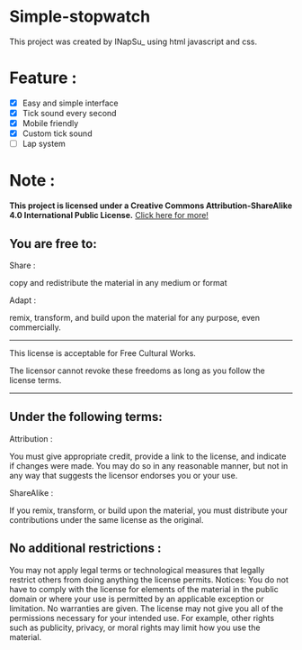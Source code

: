 # Simple-stopwatch
This project was created by INapSu_ using html javascript and css.

# Feature : 

- [x] Easy and simple interface
- [x] Tick ​​sound every second
- [x] Mobile friendly
- [x] Custom tick sound
- [ ] Lap system

# Note :

**This project is licensed under a Creative Commons Attribution-ShareAlike 4.0 International Public License.**
[Click here for more!](https://creativecommons.org/licenses/by-sa/4.0/legalcode)

## **You are free to:**

Share :

copy and redistribute the material in any medium or format

Adapt :

remix, transform, and build upon the material
for any purpose, even commercially.

---

This license is acceptable for Free Cultural Works.

The licensor cannot revoke these freedoms as long as you follow the license terms.

---

## Under the following terms:
Attribution :

You must give appropriate credit, provide a link to the license, and indicate if changes were made. You may do so in any reasonable manner, but not in any way that suggests the licensor endorses you or your use.

ShareAlike :

If you remix, transform, or build upon the material, you must distribute your contributions under the same license as the original.

## No additional restrictions :

You may not apply legal terms or technological measures that legally restrict others from doing anything the license permits.
Notices:
You do not have to comply with the license for elements of the material in the public domain or where your use is permitted by an applicable exception or limitation.
No warranties are given. The license may not give you all of the permissions necessary for your intended use. For example, other rights such as publicity, privacy, or moral rights may limit how you use the material.

